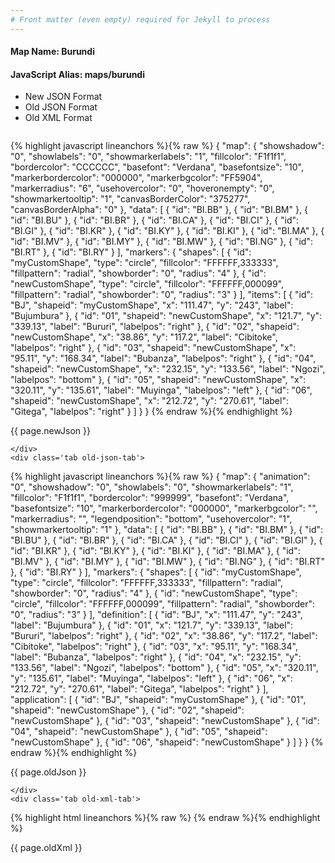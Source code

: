 ```yaml
---
# Front matter (even empty) required for Jekyll to process
---
```


#### Map Name: Burundi

#### JavaScript Alias: maps/burundi


<ul class='code-tabs'>
    <li class='active'>
        <a data-toggle='new-json'>New JSON Format</a>
    </li>
    <li>
        <a data-toggle='old-json'>Old JSON Format</a>
    </li>
    <li>
        <a data-toggle='old-xml'>Old XML Format</a>
    </li>
</ul>
<div class='tab-content'>
    <pre class='plain-code'></pre>
    <div class='tab new-json-tab active'>
{% highlight javascript lineanchors %}{% raw %}
{
    "map": {
        "showshadow": "0",
        "showlabels": "0",
        "showmarkerlabels": "1",
        "fillcolor": "F1f1f1",
        "bordercolor": "CCCCCC",
        "basefont": "Verdana",
        "basefontsize": "10",
        "markerbordercolor": "000000",
        "markerbgcolor": "FF5904",
        "markerradius": "6",
        "usehovercolor": "0",
        "hoveronempty": "0",
        "showmarkertooltip": "1",
        "canvasBorderColor": "375277",
        "canvasBorderAlpha": "0"
    },
    "data": [
        {
            "id": "BI.BB"
        },
        {
            "id": "BI.BM"
        },
        {
            "id": "BI.BU"
        },
        {
            "id": "BI.BR"
        },
        {
            "id": "BI.CA"
        },
        {
            "id": "BI.CI"
        },
        {
            "id": "BI.GI"
        },
        {
            "id": "BI.KR"
        },
        {
            "id": "BI.KY"
        },
        {
            "id": "BI.KI"
        },
        {
            "id": "BI.MA"
        },
        {
            "id": "BI.MV"
        },
        {
            "id": "BI.MY"
        },
        {
            "id": "BI.MW"
        },
        {
            "id": "BI.NG"
        },
        {
            "id": "BI.RT"
        },
        {
            "id": "BI.RY"
        }
    ],
    "markers": {
        "shapes": [
            {
                "id": "myCustomShape",
                "type": "circle",
                "fillcolor": "FFFFFF,333333",
                "fillpattern": "radial",
                "showborder": "0",
                "radius": "4"
            },
            {
                "id": "newCustomShape",
                "type": "circle",
                "fillcolor": "FFFFFF,000099",
                "fillpattern": "radial",
                "showborder": "0",
                "radius": "3"
            }
        ],
        "items": [
            {
                "id": "BJ",
                "shapeid": "myCustomShape",
                "x": "111.47",
                "y": "243",
                "label": "Bujumbura"
            },
            {
                "id": "01",
                "shapeid": "newCustomShape",
                "x": "121.7",
                "y": "339.13",
                "label": "Bururi",
                "labelpos": "right"
            },
            {
                "id": "02",
                "shapeid": "newCustomShape",
                "x": "38.86",
                "y": "117.2",
                "label": "Cibitoke",
                "labelpos": "right"
            },
            {
                "id": "03",
                "shapeid": "newCustomShape",
                "x": "95.11",
                "y": "168.34",
                "label": "Bubanza",
                "labelpos": "right"
            },
            {
                "id": "04",
                "shapeid": "newCustomShape",
                "x": "232.15",
                "y": "133.56",
                "label": "Ngozi",
                "labelpos": "bottom"
            },
            {
                "id": "05",
                "shapeid": "newCustomShape",
                "x": "320.11",
                "y": "135.61",
                "label": "Muyinga",
                "labelpos": "left"
            },
            {
                "id": "06",
                "shapeid": "newCustomShape",
                "x": "212.72",
                "y": "270.61",
                "label": "Gitega",
                "labelpos": "right"
            }
        ]
    }
}
{% endraw %}{% endhighlight %}


<p class='text-success'>{{ page.newJson }}</p>

    </div>
    <div class='tab old-json-tab'>
{% highlight javascript lineanchors %}{% raw %}
{
    "map": {
        "animation": "0",
        "showshadow": "0",
        "showlabels": "0",
        "showmarkerlabels": "1",
        "fillcolor": "F1f1f1",
        "bordercolor": "999999",
        "basefont": "Verdana",
        "basefontsize": "10",
        "markerbordercolor": "000000",
        "markerbgcolor": "",
        "markerradius": "",
        "legendposition": "bottom",
        "usehovercolor": "1",
        "showmarkertooltip": "1"
    },
    "data": [
        {
            "id": "BI.BB"
        },
        {
            "id": "BI.BM"
        },
        {
            "id": "BI.BU"
        },
        {
            "id": "BI.BR"
        },
        {
            "id": "BI.CA"
        },
        {
            "id": "BI.CI"
        },
        {
            "id": "BI.GI"
        },
        {
            "id": "BI.KR"
        },
        {
            "id": "BI.KY"
        },
        {
            "id": "BI.KI"
        },
        {
            "id": "BI.MA"
        },
        {
            "id": "BI.MV"
        },
        {
            "id": "BI.MY"
        },
        {
            "id": "BI.MW"
        },
        {
            "id": "BI.NG"
        },
        {
            "id": "BI.RT"
        },
        {
            "id": "BI.RY"
        }
    ],
    "markers": {
        "shapes": [
            {
                "id": "myCustomShape",
                "type": "circle",
                "fillcolor": "FFFFFF,333333",
                "fillpattern": "radial",
                "showborder": "0",
                "radius": "4"
            },
            {
                "id": "newCustomShape",
                "type": "circle",
                "fillcolor": "FFFFFF,000099",
                "fillpattern": "radial",
                "showborder": "0",
                "radius": "3"
            }
        ],
        "definition": [
            {
                "id": "BJ",
                "x": "111.47",
                "y": "243",
                "label": "Bujumbura"
            },
            {
                "id": "01",
                "x": "121.7",
                "y": "339.13",
                "label": "Bururi",
                "labelpos": "right"
            },
            {
                "id": "02",
                "x": "38.86",
                "y": "117.2",
                "label": "Cibitoke",
                "labelpos": "right"
            },
            {
                "id": "03",
                "x": "95.11",
                "y": "168.34",
                "label": "Bubanza",
                "labelpos": "right"
            },
            {
                "id": "04",
                "x": "232.15",
                "y": "133.56",
                "label": "Ngozi",
                "labelpos": "bottom"
            },
            {
                "id": "05",
                "x": "320.11",
                "y": "135.61",
                "label": "Muyinga",
                "labelpos": "left"
            },
            {
                "id": "06",
                "x": "212.72",
                "y": "270.61",
                "label": "Gitega",
                "labelpos": "right"
            }
        ],
        "application": [
            {
                "id": "BJ",
                "shapeid": "myCustomShape"
            },
            {
                "id": "01",
                "shapeid": "newCustomShape"
            },
            {
                "id": "02",
                "shapeid": "newCustomShape"
            },
            {
                "id": "03",
                "shapeid": "newCustomShape"
            },
            {
                "id": "04",
                "shapeid": "newCustomShape"
            },
            {
                "id": "05",
                "shapeid": "newCustomShape"
            },
            {
                "id": "06",
                "shapeid": "newCustomShape"
            }
        ]
    }
}
{% endraw %}{% endhighlight %}


<p class='text-success'>{{ page.oldJson }}</p>

    </div>
    <div class='tab old-xml-tab'>
{% highlight html lineanchors %}{% raw %}
<map animation='0' showShadow='0' showLabels='0' showMarkerLabels='1' fillColor='F1f1f1' borderColor='999999' baseFont='Verdana' baseFontSize='10' markerBorderColor='000000' markerBgColor='' markerRadius='' legendPosition='bottom' useHoverColor='1' showMarkerToolTip='1'  >
	<data>
		<entity id='BI.BB'  />
		<entity id='BI.BM'  />
		<entity id='BI.BU'  />
		<entity id='BI.BR'  />
		<entity id='BI.CA'  />
		<entity id='BI.CI'  />
		<entity id='BI.GI'  />
		<entity id='BI.KR'  />
		<entity id='BI.KY'  />
		<entity id='BI.KI'  />
		<entity id='BI.MA'  />
		<entity id='BI.MV'  />
		<entity id='BI.MY'  />
		<entity id='BI.MW'  />
		<entity id='BI.NG'  />
		<entity id='BI.RT'  />
		<entity id='BI.RY'  />
	</data>
	<markers>
	<shapes>
	     <shape id='myCustomShape' type='circle' fillcolor='FFFFFF,333333' fillPattern='radial' showBorder='0' radius='4'/>
		 <shape id='newCustomShape' type='circle' fillcolor='FFFFFF,000099' fillPattern='radial' showBorder='0' radius='3'/>
		 </shapes>
		<definition>
			<marker id='BJ' x='111.47' y='243' label='Bujumbura'  />
			<marker id='01' x='121.7' y='339.13' label='Bururi' labelPos='right'  />
			<marker id='02' x='38.86' y='117.2' label='Cibitoke' labelPos='right'  />
			<marker id='03' x='95.11' y='168.34' label='Bubanza' labelPos='right'  />
			<marker id='04' x='232.15' y='133.56' label='Ngozi' labelPos='bottom'  />
			<marker id='05' x='320.11' y='135.61' label='Muyinga' labelPos='left'  />
			<marker id='06' x='212.72' y='270.61' label='Gitega' labelPos='right'  />
		</definition>
		<application>
			<marker id='BJ' shapeId='myCustomShape'  />
			<marker id='01' shapeId='newCustomShape'  />
			<marker id='02' shapeId='newCustomShape'  />
			<marker id='03' shapeId='newCustomShape'  />
			<marker id='04' shapeId='newCustomShape'  />
			<marker id='05' shapeId='newCustomShape'  />
			<marker id='06' shapeId='newCustomShape'  />
		</application>
	</markers>
</map>
{% endraw %}{% endhighlight %}

<p class='text-success'>{{ page.oldXml }}</p>

</div>
</div>
